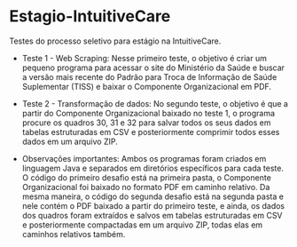 # Estagio-IntuitiveCare

Testes do processo seletivo para estágio na IntuitiveCare.

- Teste 1 - Web Scraping: Nesse primeiro teste, o objetivo é criar um pequeno programa para acessar o site do Ministério da Saúde e buscar a versão mais recente do Padrão para Troca de Informação de Saúde Suplementar (TISS) e baixar o Componente Organizacional em PDF.

- Teste 2 - Transformação de dados: No segundo teste, o objetivo é que a partir do Componente Organizacional baixado no teste 1, o programa procure os quadros 30, 31 e 32 para salvar todos os seus dados em tabelas estruturadas em CSV e posteriormente comprimir todos esses dados em um arquivo ZIP.

- Observações importantes: Ambos os programas foram criados em linguagem Java e separados em diretórios específicos para cada teste. O código do primeiro desafio está na primeira pasta, o Componente Organizacional foi baixado no formato PDF em caminho relativo. Da mesma maneira, o código do segunda desafio está na segunda pasta e nele contém o PDF baixado a partir do primeiro teste, e ainda, os dados dos quadros foram extraídos e salvos em tabelas estruturadas em CSV e posteriormente compactadas em um arquivo ZIP, todas elas em caminhos relativos também. 


